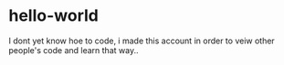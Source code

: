 hello-world
===========

I dont yet know hoe to code, i made this account in order to veiw other people's code and learn that way..
